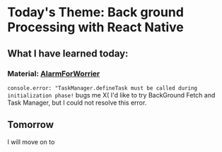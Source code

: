 # Today's Theme: Back ground Processing with React Native

## What I have learned today:

### Material: [AlarmForWorrier]()
`console.error: "TaskManager.defineTask must be called during initialization phase!` bugs me X( I'd like to try BackGround Fetch and Task Manager, but I could not resolve this error.

## Tomorrow
I will move on to []()
